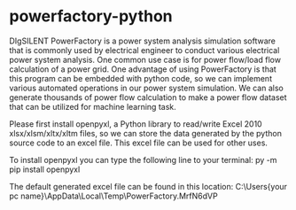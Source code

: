 # powerfactory-python

DIgSILENT PowerFactory is a power system analysis simulation software that is commonly used by electrical engineer to conduct various electrical power system analysis. One common use case is for power flow/load flow calculation of a power grid. One advantage of using PowerFactory is that this program can be embedded with python code, so we can implement various automated operations in our power system simulation. We can also generate thousands of power flow calculation to make a power flow dataset that can be utilized for machine learning task.

Please first install openpyxl, a Python library to read/write Excel 2010 xlsx/xlsm/xltx/xltm files, so we can store the data generated by the python source code to an excel file. This excel file can be used for other uses.

To install openpyxl you can type the following line to your terminal:
py -m pip install openpyxl

The default generated excel file can be found in this location:
C:\Users\{your pc name}\AppData\Local\Temp\PowerFactory.MrfN6dVP
